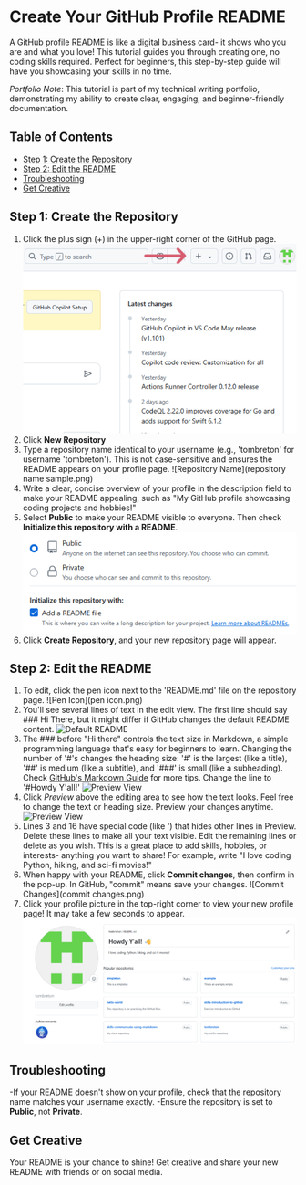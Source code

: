 # Create Your GitHub Profile README

A GitHub profile README is like a digital business card- it shows who you are and what you love! This tutorial guides you through creating one, no coding skills required. Perfect for beginners, this step-by-step guide will have you showcasing your skills in no time.

*Portfolio Note*: This tutorial is part of my technical writing portfolio, demonstrating my ability to create clear, engaging, and beginner-friendly documentation. 

## Table of Contents

- [Step 1: Create the Repository](#step-1-create-the-repository)
- [Step 2: Edit the README](#step-2-edit-the-readme)
- [Troubleshooting](#troubleshooting)
- [Get Creative](#get-creative)

 ## Step 1: Create the Repository

1. Click the plus sign (+) in the upper-right corner of the GitHub page. ![Plus Icon](plusicon.png)
2. Click **New Repository**
3. Type a repository name identical to your username (e.g., 'tombreton' for username 'tombreton'). This is not case-sensitive and ensures the README appears on your profile page.
   ![Repository Name](repository name sample.png)
4. Write a clear, concise overview of your profile in the description field to make your README appealing, such as "My GitHub profile showcasing coding projects and hobbies!"
5. Select **Public** to make your README visible to everyone. Then check **Initialize this repository with a README**.
   ![Public and Initialize](images/public.png)
6. Click **Create Repository**, and your new repository page will appear.

## Step 2: Edit the README

1. To edit, click the pen icon next to the 'README.md' file on the repository page.
   ![Pen Icon](pen icon.png)
2. You'll see several lines of text in the edit view. The first line should say ### Hi There, but it might differ if GitHub changes the default README content.
   ![Default README](default-readme.png)
3. The ### before "Hi there" controls the text size in Markdown, a simple programming language that's easy for beginners to learn. Changing the number of '#'s changes the heading size: '#' is the largest (like a title), '##' is medium (like a subtitle), and '###' is small (like a subheading). Check [GitHub's Markdown Guide](https://docs.github/en/get-started/writing-on-github/getting-started-with-writing-and-formatting-on-github) for more tips. Change the line to '#Howdy Y'all!'
   ![Preview View](preview-view.png)
4. Click *Preview* above the editing area to see how the text looks. Feel free to change the text or heading size. Preview your changes anytime.
   ![Preview View](images/preview-view.png) 
5. Lines 3 and 16 have special code (like '<!--' and '-->) that hides other lines in Preview. Delete these lines to make all your text visible. Edit the remaining lines or delete as you wish. This is a great place to add skills, hobbies, or interests- anything you want to share! For example, write "I love coding Python, hiking, and sci-fi movies!"
6. When happy with your README, click **Commit changes**, then confirm in the pop-up. In GitHub, "commit" means save your changes.
   ![Commit Changes](commit changes.png)
7. Click your profile picture in the top-right corner to view your new profile page! It may take a few seconds to appear.
   ![Final Profile](myprofile.png)

## Troubleshooting

-If your README doesn't show on your profile, check that the repository name matches your username exactly.
-Ensure the repository is set to **Public**, not **Private**.

## Get Creative

Your README is your chance to shine! Get creative and share your new README with friends or on social media. 
   




